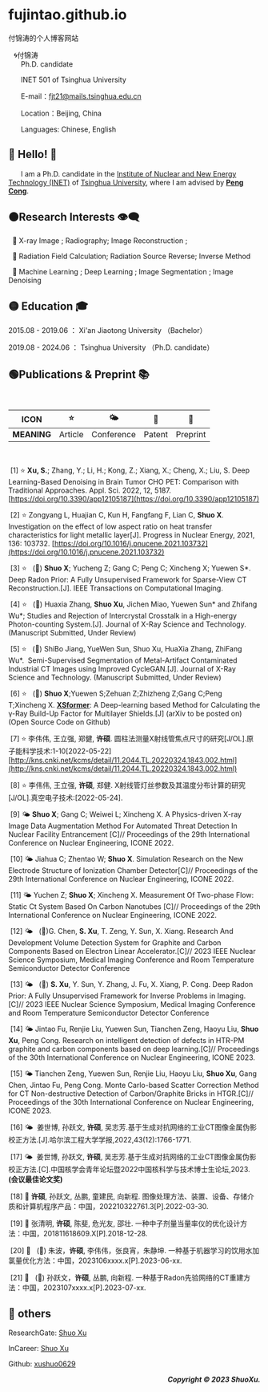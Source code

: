 # fujintao.github.io
付锦涛的个人博客网站

&ensp; &#x1F300;付锦涛 </h1>   
&ensp;&ensp;&ensp; Ph.D. candidate</b></p>
&ensp;&ensp;&ensp; INET 501 of Tsinghua University</b></p>
&ensp;&ensp;&ensp; E-mail：fjt21@mails.tsinghua.edu.cn</b></p>
&ensp;&ensp;&ensp; Location：Beijing, China</b></p>
&ensp;&ensp;&ensp; Languages: Chinese, English</b></p>

## &#x1F535; Hello! 👋

&ensp;&ensp;&ensp; I am a Ph.D. candidate in the [Institute of Nuclear and New Energy Technology (INET)](https://www.inet.tsinghua.edu.cn/index.htm) of [Tsinghua University](https://www.tsinghua.edu.cn/), where I am advised by [**Peng Cong**](https://www.inet.tsinghua.edu.cn/info/1375/2078.htm). 

## &#x1F7E0;Research Interests 👁‍🗨

&nbsp; 🎈 X-ray Image ; Radiography; Image Reconstruction ;

&nbsp; 🎈 Radiation Field Calculation; Radiation Source Reverse; Inverse Method

&nbsp; 🎈 Machine Learning ; Deep Learning ; Image Segmentation ; Image Denoising 

## &#x1F7E1; Education 🎓


2015.08  - 2019.06 ： Xi'an Jiaotong University  （Bachelor）

2019.08  - 2024.06 ： Tsinghua University  （Ph.D. candidate）

## &#x1F7E2;Publications & Preprint 📚 
<!--注释(&nbsp; &#x2B50; : Publications &nbsp; &#x1F324; : Preprint &nbsp;)-->

&nbsp;

ICON   |   &#x2B50;  | &#x1F324; | &#x1F514;| &#x1F4DD; 
   --   | --          | --        |  --      |  --  
**MEANING** | Article     | Conference|  Patent  |  Preprint  

&nbsp;

&nbsp;[1] &#x2B50;  **Xu, S.**; Zhang, Y.; Li, H.; Kong, Z.; Xiang, X.; Cheng, X.; Liu, S. Deep Learning-Based Denoising in Brain Tumor CHO PET: Comparison with Traditional Approaches. Appl. Sci. 2022, 12, 5187. [https://doi.org/10.3390/app12105187](https://doi.org/10.3390/app12105187)

&nbsp;[2] &#x2B50; Zongyang L, Huajian C, Kun H, Fangfang F, Lian C, **Shuo X**. Investigation on the effect of low aspect ratio on heat transfer characteristics for light metallic layer[J]. Progress in Nuclear Energy, 2021, 136: 103732. [https://doi.org/10.1016/j.pnucene.2021.103732](https://doi.org/10.1016/j.pnucene.2021.103732)

&nbsp;[3] &#x2B50; &nbsp; (&#x1F4DD;)  **Shuo X**; Yucheng Z; Gang C; Peng C; Xincheng X; Yuewen S*. Deep Radon Prior: A Fully Unsupervised Framework for Sparse-View CT Reconstruction.[J]. IEEE Transactions on Computational Imaging.

&nbsp;[4] &#x2B50; &nbsp; (&#x1F4DD;) Huaxia Zhang, **Shuo Xu**, Jichen Miao, Yuewen Sun* and Zhifang Wu*; Studies and Rejection of Intercrystal Crosstalk in a High-energy Photon-counting System.[J]. Journal of X-Ray Science and Technology. (Manuscript Submitted, Under Review)

&nbsp;[5] &#x2B50; &nbsp; (&#x1F4DD;) ShiBo Jiang, YueWen Sun, Shuo Xu, HuaXia Zhang, ZhiFang Wu*.  Semi-Supervised Segmentation of Metal-Artifact Contaminated Industrial CT Images using Improved CycleGAN.[J]. Journal of X-Ray Science and Technology. (Manuscript Submitted, Under Review)

&nbsp;[6] &#x2B50; &nbsp; (&#x1F4DD;)  **Shuo X**;Yuewen S;Zehuan Z;Zhizheng Z;Gang C;Peng T;Xincheng X.  [**XSformer**](https://github.com/xushuo0629/XSformer): A Deep-learning based Method for Calculating the γ-Ray
Build-Up Factor for Multilayer Shields.[J] (arXiv to be posted on)  (Open Source Code on Github)

&nbsp;[7] &#x2B50; 李伟伟, 王立强, 郑健, **许硕**. 圆柱法测量X射线管焦点尺寸的研究[J/OL].原子能科学技术:1-10[2022-05-22][http://kns.cnki.net/kcms/detail/11.2044.TL.20220324.1843.002.html](http://kns.cnki.net/kcms/detail/11.2044.TL.20220324.1843.002.html)

&nbsp;[8] &#x2B50; 李伟伟, 王立强, **许硕**, 郑健. X射线管灯丝参数及其温度分布计算的研究[J/OL].真空电子技术:[2022-05-24].

&nbsp;[9]  &#x1F324;    **Shuo X**; Gang C; Weiwei L; Xincheng X. A Physics-driven X-ray Image Data Augmentation Method For Automated Threat Detection In Nuclear Facility Entrancement [C]// Proceedings of the 29th International Conference on Nuclear Engineering, ICONE 2022.

&nbsp;[10]  &#x1F324;   Jiahua C; Zhentao W; **Shuo X**.  Simulation Research on the New Electrode Structure of Ionization Chamber Detector[C]// Proceedings of the 29th International Conference on Nuclear Engineering, ICONE 2022.

&nbsp;[11]  &#x1F324;  Yuchen Z; **Shuo X**; Xincheng X. Measurement Of Two-phase Flow: Static Ct System Based On Carbon Nanotubes [C]// Proceedings of the 29th International Conference on Nuclear Engineering, ICONE 2022.

&nbsp;[12]  &#x1F324; &nbsp; (&#x1F4DD;)G. Chen, **S. Xu**, T. Zeng, Y. Sun, X. Xiang. Research And Development Volume Detection System for Graphite and Carbon Components Based on Electron Linear Accelerator.[C]// 2023 IEEE Nuclear Science Symposium, Medical Imaging Conference and Room Temperature Semiconductor Detector Conference

&nbsp;[13]  &#x1F324; &nbsp; (&#x1F4DD;) **S. Xu**, Y. Sun, Y. Zhang, J. Fu, X. Xiang, P. Cong. Deep Radon Prior: A Fully Unsupervised Framework for Inverse Problems in Imaging.[C]// 2023 IEEE Nuclear Science Symposium, Medical Imaging Conference and Room Temperature Semiconductor Detector Conference

&nbsp;[14]  &#x1F324; Jintao Fu, Renjie Liu, Yuewen Sun, Tianchen Zeng, Haoyu Liu, **Shuo Xu**, Peng Cong. Research on intelligent detection of defects in HTR-PM graphite and carbon components based on deep learning.[C]// Proceedings of the 30th International Conference on Nuclear Engineering, ICONE 2023.

&nbsp;[15]  &#x1F324; Tianchen Zeng, Yuewen Sun, Renjie Liu, Haoyu Liu, **Shuo Xu**, Gang Chen, Jintao Fu, Peng Cong. Monte Carlo-based Scatter Correction Method for CT Non-destructive Detection of Carbon/Graphite Bricks in HTGR.[C]// Proceedings of the 30th International Conference on Nuclear Engineering, ICONE 2023.


&nbsp;[16]  &#x1F324; &nbsp;姜世博, 孙跃文, **许硕**, 吴志芳.基于生成对抗网络的工业CT图像金属伪影校正方法.[J].哈尔滨工程大学学报,2022,43(12):1766-1771. 

&nbsp;[17]  &#x1F324; &nbsp;姜世博, 孙跃文, **许硕**, 吴志芳.基于生成对抗网络的工业CT图像金属伪影校正方法.[C].中国核学会青年论坛暨2022中国核科学与技术博士生论坛,2023.  **(会议最佳论文奖)**

&nbsp;[18]  &#x1F514; **许硕**, 孙跃文, 丛鹏, 童建民, 向新程. 图像处理方法、装置、设备、存储介质和计算机程序产品：中国，202210322761.3[P].2022-03-30.

&nbsp;[19]  &#x1F514; 张清明, **许硕**, 陈斐, 危光友, 邵壮. 一种中子剂量当量率仪的优化设计方法：中国，201811618609.X[P].2018-12-28.

&nbsp;[20] &#x1F514; &nbsp; (&#x1F4DD;)  朱波，**许硕**, 李伟伟，张良宵，朱静坤. 一种基于机器学习的饮用水加氯量优化方法：中国，2023106xxxx.x[P].2023-06-xx. 

&nbsp;[21] &#x1F514; &nbsp; (&#x1F4DD;)  孙跃文，**许硕**, 丛鹏, 向新程. 一种基于Radon先验网络的CT重建方法：中国，2023107xxxx.x[P].2023-07-xx. 

## &#x1F534; others

ResearchGate: [Shuo Xu](https://www.researchgate.net/profile/Shuo-Xu-21)

InCareer: [Shuo Xu](https://www.linkedin.cn/incareer/in/%E7%A1%95-%E8%AE%B8-5493811ba?originalSubdomain=cn)

Github: [xushuo0629](https://github.com/xushuo0629)
&nbsp;

 <p align="right">
  <b><i>
  Copyright &#x00A9; 2023 ShuoXu. 
  </i></b>
</p>
